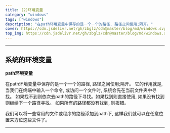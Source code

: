 ```yaml
---
title: (2)环境变量
category: "windows"
tags: ["windows"]
description: "在path环境变量中保存的是一个一个的路径, 路径之间使用;隔开。"
cover: https://cdn.jsdelivr.net/gh/zbglz/cdn@master/blog/md/windows.svg
top_img: https://cdn.jsdelivr.net/gh/zbglz/cdn@master/blog/md/windows.svg
---
```


***

## 系统的环境变量

**path环境变量**

在path环境变量中保存的是一个一个的路径, 路径之间使用;隔开。
它的作用就是, 当我们在终端中输入一个命令, 或访问一个文件时, 系统会先在当前文件夹中寻找。
如果找不到则依次去path的路径下寻找。如果找到则直接使用, 如果没有找到则继续下一个路径寻找。
如果所有的路径都没有找到, 则报错。

我们可以将一些常用的文件或程序的路径添加到path下, 这样我们就可以在任意位置来方位这些文件了。

***